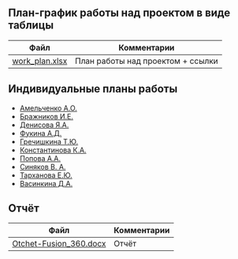 ## План-график работы над проектом в виде таблицы

| Файл| Комментарии                                    |
| ------------------------------------------------ | ---------------------------------------------- |
| [work_plan.xlsx](work_plan.xlsx)                             | План работы над проектом + ссылки |

## Индивидуальные планы работы

- [Амельченко А.О.](Amel'chenko.md)
- [Бражников И.Е.](Brazhnikov.md)
- [Денисова Я.А.](Denisova.md)
- [Фукина А.Д.](Fukina.md)
- [Гречишкина Т.Ю.](Grechishkina.md)
- [Константинова К.А.](Konstantinova.md)
- [Попова А.А.](Popova.md)
- [Синяков В. А.](Sinyakov.md)
- [Тарханова Е.Ю.](Tarkhanova.md)
- [Васинкина Д.А.](Vasinkina.md)


## Отчёт

| Файл| Комментарии|
| ----------------------------------------------------- | ---------------------------------------------- |
| [Otchet-Fusion_360.docx](Otchet-Fusion_360.docx)| Отчёт |
